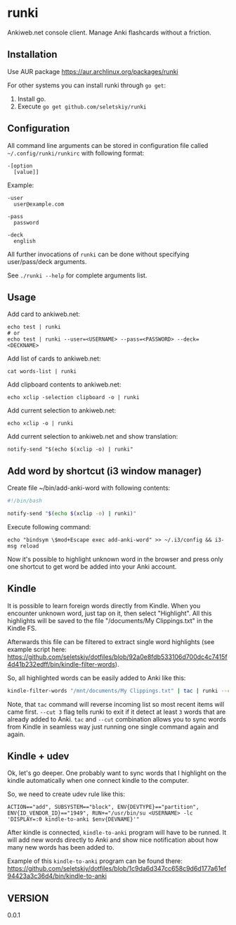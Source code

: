 runki
=====

Ankiweb.net console client. Manage Anki flashcards without a friction.


Installation
------------

Use AUR package https://aur.archlinux.org/packages/runki

For other systems you can install runki through `go get`:

  1. Install go.
  2. Execute `go get github.com/seletskiy/runki`


Configuration
-------------

All command line arguments can be stored in configuration file called
`~/.config/runki/runkirc` with following format:
```
-[option
  [value]]
```

Example:
```
-user
  user@example.com

-pass
  password

-deck
  english
```

All further invocations of `runki` can be done without specifying user/pass/deck
arguments.

See `./runki --help` for complete arguments list.

Usage
-----

Add card to ankiweb.net:
```
echo test | runki
# or
echo test | runki --user=<USERNAME> --pass=<PASSWORD> --deck=<DECKNAME>
```

Add list of cards to ankiweb.net:
```
cat words-list | runki
```

Add clipboard contents to ankiweb.net:
```
echo xclip -selection clipboard -o | runki
```

Add current selection to ankiweb.net:
```
echo xclip -o | runki
```

Add current selection to ankiweb.net and show translation:
```
notify-send "$(echo $(xclip -o) | runki"
```


Add word by shortcut (i3 window manager)
----------------------------------------

Create file ~/bin/add-anki-word with following contents:
```bash
#!/bin/bash

notify-send "$(echo $(xclip -o) | runki)"
```

Execute following command:
```
echo "bindsym \$mod+Escape exec add-anki-word" >> ~/.i3/config && i3-msg reload
```

Now it's possible to highlight unknown word in the browser and press only one
shortcut to get word be added into your Anki account.


Kindle
------

It is possible to learn foreign words directly from Kindle. When you encounter
unknown word, just tap on it, then select "Highlight". All this highlights will
be saved to the file "/documents/My Clippings.txt" in the Kindle FS.

Afterwards this file can be filtered to extract single word highlights (see
example script here: https://github.com/seletskiy/dotfiles/blob/92a0e8fdb533106d700dc4c7415f4d41b232edff/bin/kindle-filter-words).

So, all highlighted words can be easily added to Anki like this:

```bash
kindle-filter-words "/mnt/documents/My Clippings.txt" | tac | runki --cut 3
```

Note, that `tac` command will reverse incoming list so most recent items will
came first. `--cut 3` flag tells runki to exit if it detect at least `3` words
that are already added to Anki. `tac` and `--cut` combination allows you to
sync words from Kindle in seamless way just running one single command again
and again.


Kindle + udev
-------------

Ok, let's go deeper. One probably want to sync words that I highlight on the kindle
automatically when one connect kindle to the computer.

So, we need to create udev rule like this:

```
ACTION=="add", SUBSYSTEM=="block", ENV{DEVTYPE}=="partition", ENV{ID_VENDOR_ID}=="1949", RUN+="/usr/bin/su <USERNAME> -lc 'DISPLAY=:0 kindle-to-anki $env{DEVNAME}'"
```

After kindle is connected, `kindle-to-anki` program will have to be runned.
It will add new words directly to Anki and show nice notification about how
many new words has been added to.

Example of this `kindle-to-anki` program can be found there: https://github.com/seletskiy/dotfiles/blob/1c9da6d347cc658c9d6d177a61ef94423a3c36d4/bin/kindle-to-anki


VERSION
-------

0.0.1
